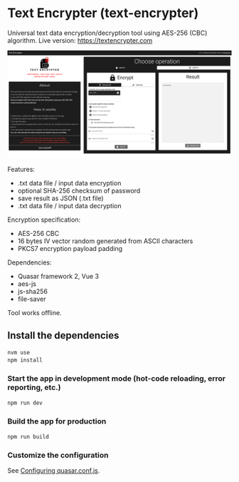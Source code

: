 # Text Encrypter (text-encrypter)

Universal text data encryption/decryption tool using AES-256 (CBC) algorithm.
Live version: https://textencrypter.com

![TextEncrypter](preview.png)

Features:
- .txt data file / input data encryption
- optional SHA-256 checksum of password
- save result as JSON (.txt file)
- .txt data file / input data decryption

Encryption specification:
- AES-256 CBC
- 16 bytes IV vector random generated from ASCII characters
- PKCS7 encryption payload padding

Dependencies:
- Quasar framework 2, Vue 3
- aes-js
- js-sha256
- file-saver

Tool works offline.

## Install the dependencies
```bash
nvm use
npm install
```

### Start the app in development mode (hot-code reloading, error reporting, etc.)
```bash
npm run dev
```

### Build the app for production
```bash
npm run build
```

### Customize the configuration
See [Configuring quasar.conf.js](https://quasar.dev/quasar-cli/quasar-conf-js).
